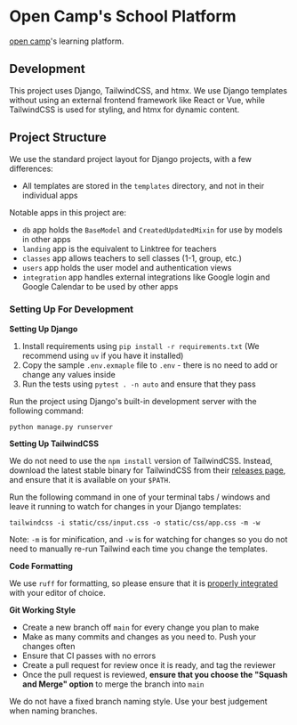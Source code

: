 # Open Camp's School Platform

[open camp][oc]'s learning platform.

## Development

This project uses Django, TailwindCSS, and htmx. We use Django templates without
using an external frontend framework like React or Vue, while TailwindCSS is used for
styling, and htmx for dynamic content.


## Project Structure

We use the standard project layout for Django projects, with a few differences:
- All templates are stored in the `templates` directory, and not in their individual apps

Notable apps in this project are:

- `db` app holds the `BaseModel` and `CreatedUpdatedMixin` for use by models in other apps
- `landing` app is the equivalent to Linktree for teachers
- `classes` app allows teachers to sell classes (1-1, group, etc.)
- `users` app holds the user model and authentication views
- `integration` app handles external integrations like Google login and Google Calendar to be used by other apps

### Setting Up For Development

**Setting Up Django**

1. Install requirements using `pip install -r requirements.txt` (We recommend using `uv` if you have it installed)
2. Copy the sample `.env.exmaple` file to `.env` - there is no need to add or change any values inside
3. Run the tests using `pytest . -n auto` and ensure that they pass

Run the project using Django's built-in development server with the following command:

```
python manage.py runserver
```

**Setting Up TailwindCSS**

We do not need to use the `npm install` version of TailwindCSS. Instead,
download the latest stable binary for TailwindCSS from their [releases page][2], and
ensure that it is available on your `$PATH`.

Run the following command in one of your terminal tabs / windows and leave it
running to watch for changes in your Django templates:

```
tailwindcss -i static/css/input.css -o static/css/app.css -m -w
```

Note: `-m` is for minification, and `-w` is for watching for changes so you
do not need to manually re-run Tailwind each time you change the templates.

**Code Formatting**

We use `ruff` for formatting, so please ensure that it is [properly integrated][1] with your editor of choice.

**Git Working Style**

- Create a new branch off `main` for every change you plan to make
- Make as many commits and changes as you need to. Push your changes often
- Ensure that CI passes with no errors
- Create a pull request for review once it is ready, and tag the reviewer
- Once the pull request is reviewed, **ensure that you choose the "Squash and Merge" option** to merge the branch into `main`

We do not have a fixed branch naming style. Use your best judgement when naming branches.


[1]: https://docs.astral.sh/ruff/editors/setup/
[2]: https://github.com/tailwindlabs/tailwindcss/releases
[oc]: https://opencamp.cc